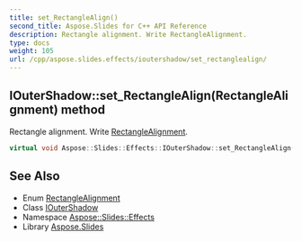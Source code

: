 ```yaml
---
title: set_RectangleAlign()
second_title: Aspose.Slides for C++ API Reference
description: Rectangle alignment. Write RectangleAlignment.
type: docs
weight: 105
url: /cpp/aspose.slides.effects/ioutershadow/set_rectanglealign/
---
```

## IOuterShadow::set_RectangleAlign(RectangleAlignment) method


Rectangle alignment. Write [RectangleAlignment](../../../aspose.slides/rectanglealignment/).

```cpp
virtual void Aspose::Slides::Effects::IOuterShadow::set_RectangleAlign(RectangleAlignment value)=0
```

## See Also

* Enum [RectangleAlignment](../../aspose.slides/rectanglealignment/)
* Class [IOuterShadow](./)
* Namespace [Aspose::Slides::Effects](../)
* Library [Aspose.Slides](../../)